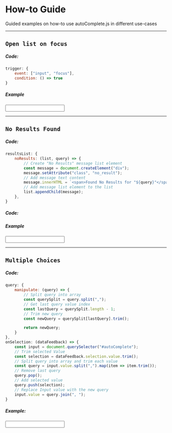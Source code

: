 # How-to Guide
Guided examples on how-to use autoComplete.js in different use-cases

***

## `Open list on focus`

<!-- panels:start -->
<!-- div:left-panel -->

##### Code:

```js
trigger: {
    event: ["input", "focus"],
    condition: () => true
}
```

<!-- div:right-panel -->

##### Example

<input type="text" dir="ltr" spellcheck=false autocorrect="off" autocomplete="off" autocapitalize="off" id="autoComplete_01">

<!-- panels:end -->

***

## `No Results Found`

<!-- panels:start -->
<!-- div:left-panel -->

##### Code:

```js
resultsList: {
    noResults: (list, query) => {
        // Create "No Results" message list element
        const message = document.createElement("div");
        message.setAttribute("class", "no_result");
        // Add message text content
        message.innerHTML = `<span>Found No Results for "${query}"</span>`;
        // Add message list element to the list
        list.appendChild(message);
    },
}
```

##### Code:


<!-- div:right-panel -->

##### Example

<input type="text" dir="ltr" spellcheck=false autocorrect="off" autocomplete="off" autocapitalize="off" id="autoComplete_02">

<!-- panels:end -->

***

## `Multiple Choices`

<!-- panels:start -->
<!-- div:left-panel -->
##### Code:

```js
query: {
    manipulate: (query) => {
        // Split query into array
        const querySplit = query.split(",");
        // Get last query value index
        const lastQuery = querySplit.length - 1;
        // Trim new query
        const newQuery = querySplit[lastQuery].trim();

        return newQuery;
    }
},
onSelection: (dataFeedback) => {
    const input = document.querySelector("#autoComplete");
    // Trim selected Value
    const selection = dataFeedback.selection.value.trim();
    // Split query into array and trim each value
    const query = input.value.split(",").map(item => item.trim());
    // Remove last query
    query.pop();
    // Add selected value
    query.push(selection);
    // Replace Input value with the new query
    input.value = query.join(", ");
}
```

<!-- div:right-panel -->

##### Example:

<input type="text" dir="ltr" spellcheck=false autocorrect="off" autocomplete="off" autocapitalize="off" id="autoComplete_03">

<!-- panels:end -->

<script>
    const autoCompleteJS_01 = new autoComplete({
        selector: "#autoComplete_01",
        placeHolder: "Pizza, Burger, Sushi",
        data: {
            src: ["Pizza", "Burgers", "Sushi", "Coffee", "Soda", "Fresh Juice"]
        },
        trigger: {
            event: ["input", "focus"],
            condition: () => true
        },
        resultsList: {
            noResults: (list, query) => {
                // Create "No Results" message list element
                const message = document.createElement("div");
                message.setAttribute("class", "no_result");
                // Add message text content
                message.innerHTML = `<span>Found No Results for "${query}"</span>`;
                // Add message list element to the list
                list.appendChild(message);
            },
        },
        resultItem: {
            highlight: {
                render: true
            }
        }
    });

    const autoCompleteJS_02 = new autoComplete({
        selector: "#autoComplete_02",
        placeHolder: "Pizza, Burger, Sushi",
        data: {
            src: ["Pizza", "Burgers", "Sushi", "Coffee", "Soda", "Fresh Juice"]
        },
        resultsList: {
            noResults: (list, query) => {
                // Create "No Results" message list element
                const message = document.createElement("div");
                message.setAttribute("class", "no_result");
                // Add message text content
                message.innerHTML = `<span>Found No Results for "${query}"</span>`;
                // Add message list element to the list
                list.appendChild(message);
            },
        },
        resultItem: {
            highlight: {
                render: true
            }
        }
    });

    const autoCompleteJS_03 = new autoComplete({
        selector: "#autoComplete_03",
        placeHolder: "Pizza, Burger, Sushi",
        data: {
            src: ["Pizza", "Burgers", "Sushi", "Coffee", "Soda", "Fresh Juice"]
        },
        query: {
		    manipulate: (query) => {
                // Split query into array
                const querySplit = query.split(",");
                // Get last query value index
                const lastQuery = querySplit.length - 1;
                // Trim new query
                const newQuery = querySplit[lastQuery].trim();

                return newQuery;
            }
	    },
        resultsList: {
            noResults: (list, query) => {
                // Create "No Results" message list element
                const message = document.createElement("div");
                message.setAttribute("class", "no_result");
                // Add message text content
                message.innerHTML = `<span>Found No Results for "${query}"</span>`;
                // Add message list element to the list
                list.appendChild(message);
            },
        },
        resultItem: {
            highlight: {
                render: true
            }
        },
        onSelection: (dataFeedback) => {
            const input = document.querySelector("#autoComplete_03");
            // Trim selected Value
            const selection = dataFeedback.selection.value.trim();
            // Split query into array and trim each value
            const query = input.value.split(",").map(item => item.trim());
            // Remove last query
            query.pop();
            // Add selected value
            query.push(selection);
            // Replace Input value with the new query
            input.value = query.join(", ") + ", ";
	    }
    });
</script>